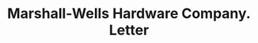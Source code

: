 ---
doi: 10.7916/D87D468X
date_other: '1910'
date_other_textual: '1910'
form: correspondence
genre:
- Letters (correspondence)
name:
- Marshall-Wells Hardware Company
object_in_context_url: https://biggert.cul.columbia.edu/items/view/ave_biggert_00640
subject_hierarchical_geographic:
- Duluth, Minnesota, United States
subject_name:
- Marshall-Wells Hardware Company
title: Marshall-Wells Hardware Company. Letter
sort_title: Marshall-Wells Hardware Company. Letter
call_number: ave_biggert_00640
coordinates:
- 46.786939,-92.098194
pid: ave_biggert_00640
identifiers: ave_biggert_00640
thumbnail: https://derivativo-2.library.columbia.edu/iiif/2/ldpd:345500/full/!256,256/0/native.jpg
permalink: "/biggert/ave_biggert_00640/"
layout: iiif-image-page
---